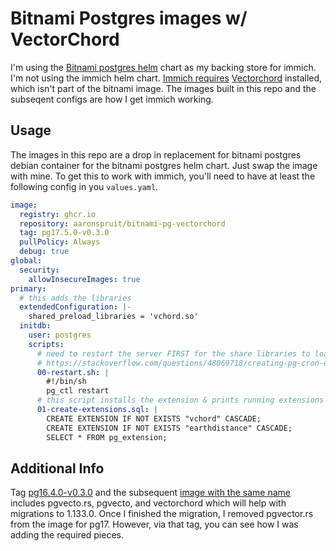 # Bitnami Postgres images w/ VectorChord

I'm using the [Bitnami postgres helm](https://github.com/bitnami/charts/blob/main/bitnami/postgresql/README.md) chart as my backing store for immich.  I'm not using the immich helm chart.  [Immich requires](https://immich.app/docs/administration/postgres-standalone/) [Vectorchord](https://docs.vectorchord.ai/) installed, which isn't part of the bitnami image.  The images built in this repo and the subseqent configs are how I get immich working.

## Usage

The images in this repo are a drop in replacement for bitnami postgres debian container for the bitnami postgres helm chart. Just swap the image with mine.  To get this to work with immich, you'll need to have at least the following config in you `values.yaml`.

```yaml
image:
  registry: ghcr.io
  repository: aaronspruit/bitnami-pg-vectorchord
  tag: pg17.5.0-v0.3.0
  pullPolicy: Always
  debug: true
global:
  security:
    allowInsecureImages: true
primary:
  # this adds the libraries
  extendedConfiguration: |-
    shared_preload_libraries = 'vchord.so'
  initdb:
    user: postgres
    scripts: 
      # need to restart the server FIRST for the share libraries to load
      # https://stackoverflow.com/questions/48069718/creating-pg-cron-extension-within-docker-entrypoint-initdb-d-fails/51797554#51797554
      00-restart.sh: |
        #!/bin/sh
        pg_ctl restart
      # this script installs the extension & prints running extensions in app DB
      01-create-extensions.sql: |
        CREATE EXTENSION IF NOT EXISTS "vchord" CASCADE;
        CREATE EXTENSION IF NOT EXISTS "earthdistance" CASCADE;
        SELECT * FROM pg_extension;
```

## Additional Info
Tag [pg16.4.0-v0.3.0](https://github.com/aaronspruit/bitnami-pg-vectorchord/tree/pg16.4.0-v0.3.0) and the subsequent [image with the same name](https://github.com/aaronspruit/bitnami-pg-vectorchord/pkgs/container/bitnami-pg-vectorchord/422950542?tag=pg16.4.0-v0.3.0) includes pgvecto.rs, pgvecto, and vectorchord which will help with migrations to 1.133.0.  Once I finished the migration, I removed pgvector.rs from the image for pg17.  However, via that tag, you can see how I was adding the required pieces.
